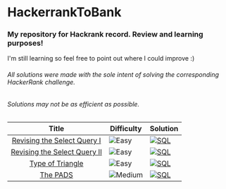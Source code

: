 # HackerrankToBank

### My repository for Hackrank record. Review and learning purposes!   
I'm still learning so feel free to point out where I could improve :)
###### _All solutions were made with the sole intent of solving the corresponding HackerRank challenge._  
###### _Solutions may not be as efficient as possible._

| Title                                                                                                                           | Difficulty                                                             |  Solution                                                                      |
| :----: | -------------------------------------------------------------------- |  ----------------------------------------------------------------------------- |
| [Revising the Select Query I](https://www.hackerrank.com/challenges/revising-the-select-query/problem)                                                                               | ![Easy](https://img.shields.io/badge/Easy-5cb85c.svg?style=flat) | [![SQL](https://img.shields.io/badge/SQL-%20-yellow)](https://github.com/tchLin/HackerrankToBank/blob/main/solutions/SQL/revising_the_select_query_I.SQL)          |
| [Revising the Select Query II](https://www.hackerrank.com/challenges/revising-the-select-query-2)                                                                               | ![Easy](https://img.shields.io/badge/Easy-5cb85c.svg?style=flat) | [![SQL](https://img.shields.io/badge/SQL-%20-yellow)](https://github.com/tchLin/HackerrankToBank/blob/main/solutions/SQL/evising_the_select_query_II.SQL)          |
| [Type of Triangle](https://www.hackerrank.com/challenges/what-type-of-triangle/problem)                                                                               | ![Easy](https://img.shields.io/badge/Easy-5cb85c.svg?style=flat) | [![SQL](https://img.shields.io/badge/SQL-%20-yellow)](https://github.com/tchLin/HackerrankToBank/blob/main/solutions/SQL/type_of_triangle.SQL)
| [The PADS](https://www.hackerrank.com/challenges/the-pads/problem)                                                                               | ![Medium](https://img.shields.io/badge/Easy-5cb85c.svg?style=flat) | [![SQL](https://img.shields.io/badge/SQL-%20-yellow)](https://github.com/tchLin/HackerrankToBank/blob/main/solutions/SQL/the_pads.SQL)
